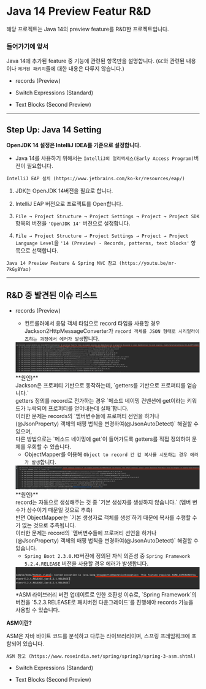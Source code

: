 # Java 14 Preview Featur R&D

해당 프로젝트는 Java 14의 preview feature를 R&D한 프로젝트입니다.

### 들어가기에 앞서

Java 14에 추가된 feature 중 기능에 관련된 항목만을 설명합니다. (`GC`와 관련된 내용이나 `제거된 패키지`들에 대한 내용은 다루지 않습니다.)

- records (Preview)

- Switch Expressions (Standard)

- Text Blocks (Second Preview)

- - -

## Step Up: Java 14 Setting

**OpenJDK 14 설정은 IntelliJ IDEA를 기준으로 설정합니다.**

* Java 14를 사용하기 위해서는 `IntelliJ의 얼리엑세스(Early Access Program)`버전이 필요합니다.

```
IntelliJ EAP 설치 (https://www.jetbrains.com/ko-kr/resources/eap/)
```

1. JDK는 OpenJDK 14버전을 필요로 합니다.

2. IntelliJ EAP 버전으로 프로젝트를 Open합니다.

3. `File → Project Structure → Project Settings → Project → Project SDK`항목의 버전을 `'OpenJDK 14'` 버전으로 설정합니다.

4. `File → Project Structure → Project Settings → Project → Project Language Level`을 
`'14 (Preview) - Records, patterns, text blocks'` 항목으로 선택합니다.

```
Java 14 Preview Feature & Spring MVC 참고 (https://youtu.be/mr-7kGy8Yao)
```

- - -

## R&D 중 발견된 이슈 리스트

- records (Preview)
        
    - 컨트롤러에서 응답 객체 타입으로 record 타입을 사용할 경우 Jackson2HttpMessageConverter가 `record 객체를 JSON 형태로 시리얼라이즈하는 과정에서 에러가 발생`합니다. 
    <img src="./img/InvalidDefinitionException.png">
    <br>
    **원인)** 
    <br>
    Jackson은 프로퍼티 기반으로 동작하는데, `getters를 기반으로 프로퍼티를 얻습니다.` 
    <br>
    getters 정의를 record로 전가하는 경우 `메소드 네이밍 컨벤션에 get이라는 키워드가 누락되어 프로퍼티를 얻어내는데 실패`합니다.
    <br>
    이러한 문제는 records의 `멤버변수들에 프로퍼티 선언을 하거나(@JsonProperty) 객체의 매핑 법칙을 변경하여(@JsonAutoDetect)` 해결할 수 있으며, 
    <br>
    다른 방법으로는 `메소드 네이밍에 get`이 들어가도록 getters를 직접 정의하여 문제를 우회할 수 있습니다.
    
    - ObjectMapper를 이용해 `Object to record 간 값 복사를 시도하는 경우 에러가 발생`합니다.
    <img src="./img/(ObjectMapper)InvalidDefinitionException.png">
    <br>
    **원인)**
    <br>
    record는 자동으로 생성해주는 것 중 `기본 생성자를 생성하지 않습니다.` (멤버 변수가 상수이기 때문일 것으로 추측)
    <br>
    반면 ObjectMapper는 `기본 생성자로 객체를 생성`하기 때문에 복사를 수행할 수가 없는 것으로 추측됩니다.
    <br>
    이러한 문제는 record의 `멤버변수들에 프로퍼티 선언을 하거나(@JsonProperty) 객체의 매핑 법칙을 변경하여(@JsonAutoDetect)` 해결할 수 있습니다.
        
    - `Spring Boot 2.3.0.M3`버전에 정의된 자식 의존성 중 `Spring Framework 5.2.4.RELEASE` 버전을 사용할 경우 에러가 발생합니다.
    <img src="./img/UnsupportedOperationException.png">
    <br.
    **원인)**
    <br>
    *ASM 라이브러리 버전 업데이트로 인한 호환성 이슈로, `Spring Framework`의 버전을 
    `5.2.3.RELEASE로 패치버전 다운그레이드`를 진행해야 records 기능을 사용할 수 있습니다. 
        
**ASM이란?**

ASM은 자바 바이트 코드를 분석하고 다루는 라이브러리이며, 스프링 프레임워크에 포함되어 있습니다.

```
ASM 참고 (https://www.roseindia.net/spring/spring3/spring-3-asm.shtml)
```

- Switch Expressions (Standard)

- Text Blocks (Second Preview)